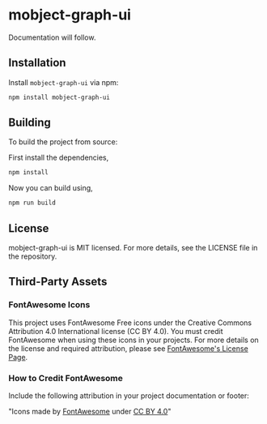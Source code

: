 # mobject-graph-ui

Documentation will follow.

## Installation

Install `mobject-graph-ui` via npm:

```bash
npm install mobject-graph-ui
```

## Building

To build the project from source:

First install the dependencies,

```bash
npm install
```

Now you can build using,

```bash
npm run build
```

## License

mobject-graph-ui is MIT licensed. For more details, see the LICENSE file in the repository.

## Third-Party Assets

### FontAwesome Icons

This project uses FontAwesome Free icons under the Creative Commons Attribution 4.0 International license (CC BY 4.0). You must credit FontAwesome when using these icons in your projects. For more details on the license and required attribution, please see [FontAwesome's License Page](https://fontawesome.com/license/free).

### How to Credit FontAwesome

Include the following attribution in your project documentation or footer:

"Icons made by [FontAwesome](https://fontawesome.com/) under [CC BY 4.0](https://creativecommons.org/licenses/by/4.0/)"

